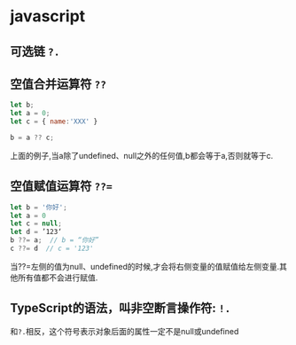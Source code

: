 # javascript

## 可选链 `?.`

## 空值合并运算符 `??`

```javascript
let b;
let a = 0;
let c = { name:'XXX' }

b = a ?? c;
```

上面的例子,当a除了undefined、null之外的任何值,b都会等于a,否则就等于c.

## 空值赋值运算符 `??=`

```javascript
let b = '你好';
let a = 0
let c = null;
let d = ’123‘
b ??= a;  // b = “你好”
c ??= d  // c = '123'
```

当??=左侧的值为null、undefined的时候,才会将右侧变量的值赋值给左侧变量.其他所有值都不会进行赋值.

## TypeScript的语法，叫非空断言操作符: `!.`

和`?.`相反，这个符号表示对象后面的属性一定不是null或undefined
